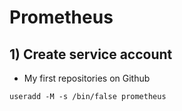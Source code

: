# Prometheus
## 1) Create service account
* My first repositories on Github 
```
useradd -M -s /bin/false prometheus
```
